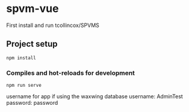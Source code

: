 # spvm-vue

First install and run tcollincox/SPVMS

## Project setup
```
npm install
```

### Compiles and hot-reloads for development
```
npm run serve
```

username for app if using the waxwing database
username: AdminTest
password: password
